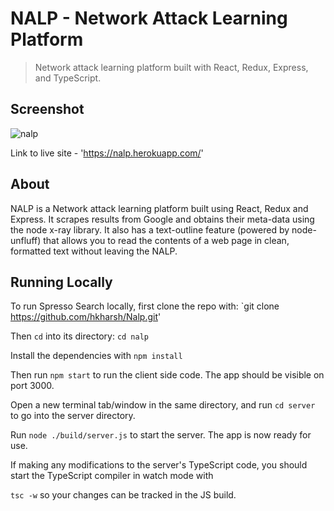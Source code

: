 # NALP - Network Attack Learning Platform

>Network attack learning platform built with React, Redux, Express, and TypeScript.

## Screenshot
![nalp](https://user-images.githubusercontent.com/62147994/190635643-f0d392e5-cbc1-430f-87c3-6e98dace301b.jpg)

Link to live site - 'https://nalp.herokuapp.com/'

## About
NALP is a Network attack learning platform built using React, Redux and Express. It scrapes results from Google and obtains their meta-data using the node x-ray library. It also has a text-outline feature (powered by node-unfluff) that allows you to read the contents of a web page in clean, formatted text without leaving the NALP.

## Running Locally
To run Spresso Search locally, first clone the repo with: `git clone https://github.com/hkharsh/Nalp.git'


Then `cd` into its directory:  `cd nalp`

Install the dependencies with `npm install`

Then run `npm start` to run the client side code. The app should be visible on port 3000.

Open a new terminal tab/window in the same directory, and run `cd server` to go into the server directory.

Run `node ./build/server.js` to start the server. The app is now ready for use.

If making any modifications to the server's TypeScript code, you should start the TypeScript compiler in watch mode with

 `tsc -w` so your changes can be tracked in the JS build.
